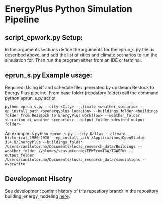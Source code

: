 # EnergyPlus Python Simulation Pipeline

## script_epwork.py Setup:
In the arguments sections define the arguments for the eprun_s.py file as described above, and add the list of cities and climate scenarios to run the simulation for. Then run the program either from an IDE or terminal. 

## eprun_s.py Example usage: 

Required: Using idf and schedule files generated by upstream Restock to Energy Plus pipeline. 
From base folder (repostory folder) call the command python eprun_s.py script 

```python eprun_s.py --city <City> --climate <weather_scenario> --ep_install_path <pyenergyplus location> --buildings_folder <buildings folder from ResStock to EnergyPlus workflow> --weather_folder <Location of weather scenarios> --output_folder <desired output folder>```

An example is ```python eprun_s.py --city Dallas --climate historical_1980-2020 --ep_install_path /Applications/OpenStudio-3.4.0/EnergyPlus --buildings_folder /Users/camilotoruno/Documents/local_research_data/Buildings --weather_folder /Volumes/seas-mtcraig/EPWFromTGW/TGWEPWs --output_folder /Users/camilotoruno/Documents/local_research_data/simulations --overwrite```

## Development Hisotry
See development commit history of this repostiory branch in the repository building_energy_modeling
[here](https://github.com/camilotoruno/EnergyPlus-Python).
